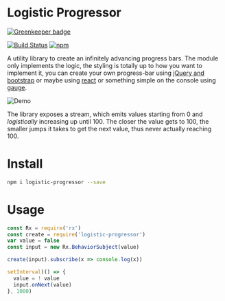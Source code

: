 # Logistic Progressor

[![Greenkeeper badge](https://badges.greenkeeper.io/tusharmath/logistic-progressor.svg)](https://greenkeeper.io/)

[![Build Status](https://travis-ci.org/tusharmath/logistic-progressor.svg?branch=master)](https://travis-ci.org/tusharmath/logistic-progressor)
[![npm](https://img.shields.io/npm/v/logistic-progressor.svg)](https://www.npmjs.com/package/logistic-progressor)

[jQuery and bootstrap]:      http://getbootstrap.com/components/#progress
[gauge]:          https://github.com/iarna/gauge
[react]:          https://facebook.github.io/react

A utility library to create an infinitely advancing progress bars. The module only implements the logic, the styling is totally up to how you want to implement it, you can  create your own progress-bar using [jQuery and bootstrap] or maybe using [react] or something simple on the console using [gauge].

[demo-gif]: http://res.cloudinary.com/tusharmath/image/upload/v1457934350/Logistic-Loader-Demo_iu9cnh.gif
![Demo][demo-gif]

The library exposes a stream, which emits values starting from 0 and *logistically* increasing up until 100. The closer the value gets to 100, the smaller jumps it takes to get the next value, thus never actually reaching 100.



# Install

```bash
npm i logistic-progressor --save
```

# Usage

```javascript
const Rx = require('rx')
const create = require('logistic-progressor')
var value = false
const input = new Rx.BehaviorSubject(value)

create(input).subscribe(x => console.log(x))

setInterval(() => {
  value = ! value
  input.onNext(value)
}, 1000)
```
